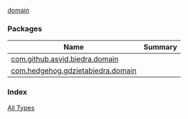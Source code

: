 [domain](./index.md)

### Packages

| Name | Summary |
|---|---|
| [com.github.asvid.biedra.domain](com.github.asvid.biedra.domain/index.md) |  |
| [com.hedgehog.gdzietabiedra.domain](com.hedgehog.gdzietabiedra.domain/index.md) |  |

### Index

[All Types](alltypes/index.md)